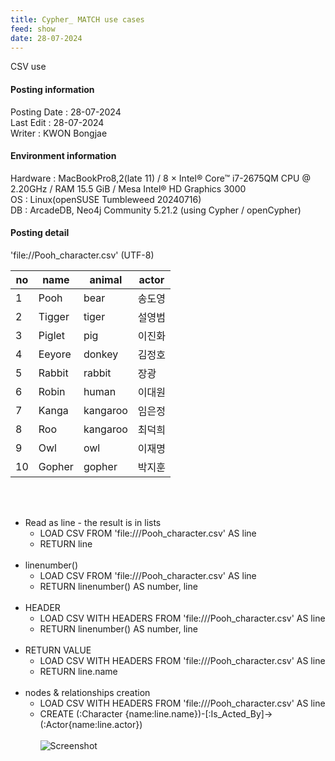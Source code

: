 ```yaml
---
title: Cypher_ MATCH use cases
feed: show
date: 28-07-2024
---
```

CSV use

#### Posting information

Posting Date : 28-07-2024  
Last Edit : 28-07-2024  
Writer : KWON Bongjae

#### Environment information

Hardware : MacBookPro8,2(late 11) /  8 × Intel® Core™ i7-2675QM CPU @ 2.20GHz / RAM 15.5 GiB / Mesa Intel® HD Graphics 3000 <br>
OS : Linux(openSUSE Tumbleweed 20240716) <br>
DB : ArcadeDB, Neo4j Community 5.21.2 (using Cypher / openCypher) <br> 

#### Posting detail

'file://Pooh_character.csv' (UTF-8)

| no  | name   | animal   | actor |
| --- | ------ | -------- | ----- |
| 1   | Pooh   | bear     | 송도영   |
| 2   | Tigger | tiger    | 설영범   |
| 3   | Piglet | pig      | 이진화   |
| 4   | Eeyore | donkey   | 김정호   |
| 5   | Rabbit | rabbit   | 장광    |
| 6   | Robin  | human    | 이대원   |
| 7   | Kanga  | kangaroo | 임은정   |
| 8   | Roo    | kangaroo | 최덕희   |
| 9   | Owl    | owl      | 이재명   |
| 10  | Gopher | gopher   | 박지훈   |

<br><br>
- Read as line - the result is in lists
	- LOAD CSV FROM 'file:///Pooh_character.csv' AS line
	- RETURN line
<br><br>
- linenumber()
	- LOAD CSV FROM 'file:///Pooh_character.csv' AS line
	- RETURN linenumber() AS number, line
<br><br>
- HEADER
	- LOAD CSV WITH HEADERS FROM 'file:///Pooh_character.csv' AS line
	- RETURN linenumber() AS number, line
<br><br>
- RETURN VALUE
	- LOAD CSV WITH HEADERS FROM 'file:///Pooh_character.csv' AS line
	- RETURN line.name
<br><br>
- nodes & relationships creation
	- LOAD CSV WITH HEADERS FROM 'file:///Pooh_character.csv' AS line
	- CREATE (:Character {name:line.name})-[:Is_Acted_By]->(:Actor{name:line.actor})
<br><br>![Screenshot](https://lh3.googleusercontent.com/pw/AP1GczOZAqQ9836BvkLxjC2zdggIAtp8ysfjpIe73KfxIOzfx9KkXnC0Zz_U149rf8ye1V0sX-wxb2aEttRp2b-sT6RgCHnJJ8SDeNExiu40pVzK5h9X1sllU88cVnUvYriNx46AV5awJomJNPCsJfkc5wdyGQ=w1253-h783-s-no?authuser=0)